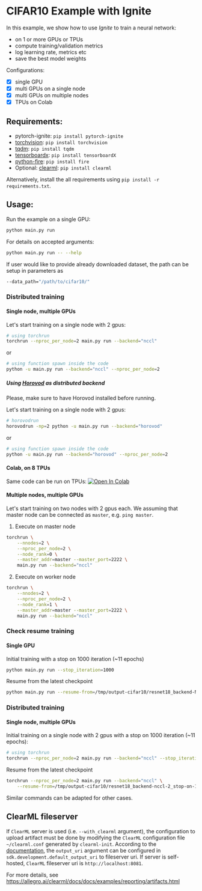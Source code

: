 # CIFAR10 Example with Ignite

In this example, we show how to use _Ignite_ to train a neural network:

- on 1 or more GPUs or TPUs
- compute training/validation metrics
- log learning rate, metrics etc
- save the best model weights

Configurations:

- [x] single GPU
- [x] multi GPUs on a single node
- [x] multi GPUs on multiple nodes
- [x] TPUs on Colab

## Requirements:

- pytorch-ignite: `pip install pytorch-ignite`
- [torchvision](https://github.com/pytorch/vision/): `pip install torchvision`
- [tqdm](https://github.com/tqdm/tqdm/): `pip install tqdm`
- [tensorboardx](https://github.com/lanpa/tensorboard-pytorch): `pip install tensorboardX`
- [python-fire](https://github.com/google/python-fire): `pip install fire`
- Optional: [clearml](https://github.com/allegroai/clearml): `pip install clearml`

Alternatively, install the all requirements using `pip install -r requirements.txt`.

## Usage:

Run the example on a single GPU:

```bash
python main.py run
```

For details on accepted arguments:

```bash
python main.py run -- --help
```

If user would like to provide already downloaded dataset, the path can be setup in parameters as

```bash
--data_path="/path/to/cifar10/"
```

### Distributed training

#### Single node, multiple GPUs

Let's start training on a single node with 2 gpus:

```bash
# using torchrun
torchrun --nproc_per_node=2 main.py run --backend="nccl"
```

or

```bash
# using function spawn inside the code
python -u main.py run --backend="nccl" --nproc_per_node=2
```

##### Using [Horovod](https://horovod.readthedocs.io/en/latest/index.html) as distributed backend

Please, make sure to have Horovod installed before running.

Let's start training on a single node with 2 gpus:

```bash
# horovodrun
horovodrun -np=2 python -u main.py run --backend="horovod"
```

or

```bash
# using function spawn inside the code
python -u main.py run --backend="horovod" --nproc_per_node=2
```

#### Colab, on 8 TPUs

Same code can be run on TPUs: [![Open In Colab](https://colab.research.google.com/assets/colab-badge.svg)](https://colab.research.google.com/drive/1E9zJrptnLJ_PKhmaP5Vhb6DTVRvyrKHx)

#### Multiple nodes, multiple GPUs

Let's start training on two nodes with 2 gpus each. We assuming that master node can be connected as `master`, e.g. `ping master`.

1. Execute on master node

```bash
torchrun \
    --nnodes=2 \
    --nproc_per_node=2 \
    --node_rank=0 \
    --master_addr=master --master_port=2222 \
    main.py run --backend="nccl"
```

2. Execute on worker node

```bash
torchrun \
    --nnodes=2 \
    --nproc_per_node=2 \
    --node_rank=1 \
    --master_addr=master --master_port=2222 \
    main.py run --backend="nccl"
```

### Check resume training

#### Single GPU

Initial training with a stop on 1000 iteration (~11 epochs)

```bash
python main.py run --stop_iteration=1000
```

Resume from the latest checkpoint

```bash
python main.py run --resume-from=/tmp/output-cifar10/resnet18_backend-None-1_stop-on-1000/training_checkpoint_1000.pt
```

### Distributed training

#### Single node, multiple GPUs

Initial training on a single node with 2 gpus with a stop on 1000 iteration (~11 epochs):

```bash
# using torchrun
torchrun --nproc_per_node=2 main.py run --backend="nccl" --stop_iteration=1000
```

Resume from the latest checkpoint

```bash
torchrun --nproc_per_node=2 main.py run --backend="nccl" \
    --resume-from=/tmp/output-cifar10/resnet18_backend-nccl-2_stop-on-1000/training_checkpoint_1000.pt
```

Similar commands can be adapted for other cases.

## ClearML fileserver

If `ClearML` server is used (i.e. `--with_clearml` argument), the configuration to upload artifact must be done by
modifying the `ClearML` configuration file `~/clearml.conf` generated by `clearml-init`. According to the
[documentation](https://allegro.ai/clearml/docs/docs/examples/reporting/artifacts.html), the `output_uri` argument can be
configured in `sdk.development.default_output_uri` to fileserver uri. If server is self-hosted, `ClearML` fileserver uri is
`http://localhost:8081`.

For more details, see https://allegro.ai/clearml/docs/docs/examples/reporting/artifacts.html
